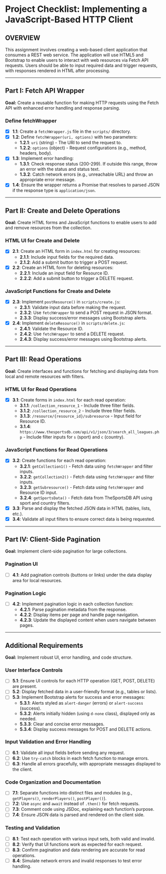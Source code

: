 # Project Checklist: Implementing a JavaScript-Based HTTP Client

## OVERVIEW

This assignment involves creating a web-based client application that consumes a REST web service. The application will use HTML5 and Bootstrap to enable users to interact with web resources via Fetch API requests. Users should be able to input required data and trigger requests, with responses rendered in HTML after processing.

---

## Part I: Fetch API Wrapper

**Goal:** Create a reusable function for making HTTP requests using the Fetch API with enhanced error handling and response parsing.

### Define fetchWrapper

- [x] **1.1**: Create a `fetchWrapper.js` file in the `scripts/` directory.
- [x] **1.2**: Define `fetchWrapper(uri, options)` with two parameters:
  - **1.2.1**: `uri` (string) - The URI to send the request to.
  - **1.2.2**: `options` (object) - Request configurations (e.g., method, headers, body).
- [x] **1.3**: Implement error handling:
  - **1.3.1**: Check response status (200-299). If outside this range, throw an error with the status and status text.
  - **1.3.2**: Catch network errors (e.g., unreachable URL) and throw an appropriate error message.
- [x] **1.4**: Ensure the wrapper returns a Promise that resolves to parsed JSON if the response type is `application/json`.

---

## Part II: Create and Delete Operations

**Goal:** Create HTML forms and JavaScript functions to enable users to add and remove resources from the collection.

### HTML UI for Create and Delete

- [x] **2.1**: Create an HTML form in `index.html` for creating resources:
  - **2.1.1**: Include input fields for the required data.
  - **2.1.2**: Add a submit button to trigger a POST request.
- [x] **2.2**: Create an HTML form for deleting resources:
  - **2.2.1**: Include an input field for Resource ID.
  - **2.2.2**: Add a submit button to trigger a DELETE request.

### JavaScript Functions for Create and Delete

- [x] **2.3**: Implement `postResource()` in `scripts/create.js`:
  - **2.3.1**: Validate input data before making the request.
  - **2.3.2**: Use `fetchWrapper` to send a POST request in JSON format.
  - **2.3.3**: Display success/error messages using Bootstrap alerts.
- [x] **2.4**: Implement `deleteResource()` in `scripts/delete.js`:
  - **2.4.1**: Validate the Resource ID.
  - **2.4.2**: Use `fetchWrapper` to send a DELETE request.
  - **2.4.3**: Display success/error messages using Bootstrap alerts.

---

## Part III: Read Operations

**Goal:** Create interfaces and functions for fetching and displaying data from local and remote resources with filters.

### HTML UI for Read Operations

- [x] **3.1**: Create forms in `index.html` for each read operation:
  - **3.1.1**: `/collection_resource_1` - Include three filter fields.
  - **3.1.2**: `/collection_resource_2` - Include three filter fields.
  - **3.1.3**: `/resource/{resource_id}/subresource` - Input field for Resource ID.
  - **3.1.4**: `https://www.thesportsdb.com/api/v1/json/3/search_all_leagues.php` - Include filter inputs for `s` (sport) and `c` (country).

### JavaScript Functions for Read Operations

- [x] **3.2**: Create functions for each read operation:
  - **3.2.1**: `getCollection1()` - Fetch data using `fetchWrapper` and filter inputs.
  - **3.2.2**: `getCollection2()` - Fetch data using `fetchWrapper` and filter inputs.
  - **3.2.3**: `getSubresource()` - Fetch data using `fetchWrapper` and Resource ID input.
  - **3.2.4**: `getSportsData()` - Fetch data from TheSportsDB API using sport and country filters.
- [x] **3.3**: Parse and display the fetched JSON data in HTML (tables, lists, etc.).
- [x] **3.4**: Validate all input filters to ensure correct data is being requested.

---

## Part IV: Client-Side Pagination

**Goal:** Implement client-side pagination for large collections.

### Pagination UI

- [ ] **4.1**: Add pagination controls (buttons or links) under the data display area for local resources.

### Pagination Logic

- [ ] **4.2**: Implement pagination logic in each collection function:
  - **4.2.1**: Parse pagination metadata from the response.
  - **4.2.2**: Display items per page and handle page navigation.
  - **4.2.3**: Update the displayed content when users navigate between pages.

---

## Additional Requirements

**Goal:** Implement robust UI, error handling, and code structure.

### User Interface Controls

- [ ] **5.1**: Ensure UI controls for each HTTP operation (GET, POST, DELETE) are present.
- [ ] **5.2**: Display fetched data in a user-friendly format (e.g., tables or lists).
- [ ] **5.3**: Implement Bootstrap alerts for success and error messages:
  - **5.3.1**: Alerts styled as `alert-danger` (errors) or `alert-success` (success).
  - **5.3.2**: Alerts initially hidden (using `d-none` class), displayed only as needed.
  - **5.3.3**: Clear and concise error messages.
  - **5.3.4**: Display success messages for POST and DELETE actions.

### Input Validation and Error Handling

- [ ] **6.1**: Validate all input fields before sending any request.
- [ ] **6.2**: Use `try-catch` blocks in each fetch function to manage errors.
- [ ] **6.3**: Handle all errors gracefully, with appropriate messages displayed to the client.

### Code Organization and Documentation

- [ ] **7.1**: Separate functions into distinct files and modules (e.g., `getPlayers()`, `renderPlayers()`, `postPlayer()`).
- [ ] **7.2**: Use `async` and `await` instead of `.then()` for fetch requests.
- [ ] **7.3**: Comment code using JSDoc, explaining each function’s purpose.
- [ ] **7.4**: Ensure JSON data is parsed and rendered on the client side.

### Testing and Validation

- [ ] **8.1**: Test each operation with various input sets, both valid and invalid.
- [ ] **8.2**: Verify that UI functions work as expected for each request.
- [ ] **8.3**: Confirm pagination and data rendering are accurate for read operations.
- [ ] **8.4**: Simulate network errors and invalid responses to test error handling.
